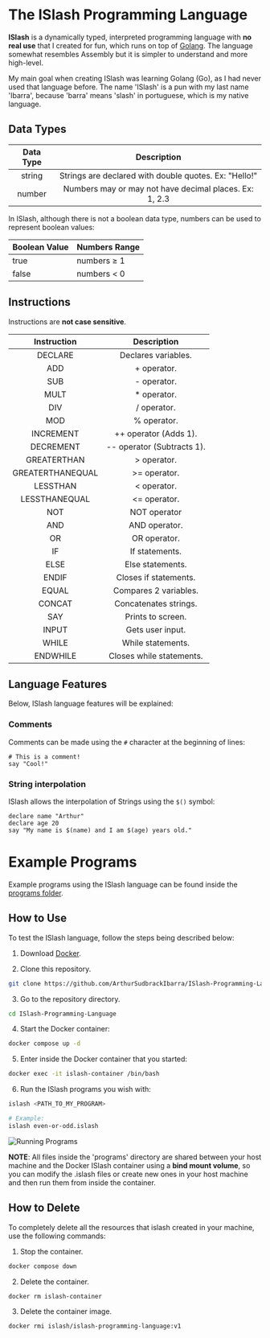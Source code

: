 # The ISlash Programming Language

**ISlash** is a dynamically typed, interpreted programming language with **no real use** that I created for fun, which runs on top of [Golang](https://go.dev/). The language somewhat resembles Assembly but it is simpler to understand and more high-level.

My main goal when creating ISlash was learning Golang (Go), as I had never used that language before. The name 'ISlash' is a pun with my last name 'Ibarra', because 'barra' means 'slash' in portuguese, which is my native language.
 
## Data Types

| Data Type |                       Description                      |
|:---------:|:------------------------------------------------------:|
|   string  |  Strings are declared with double quotes. Ex: "Hello!" |
|   number  | Numbers may or may not have decimal places. Ex: 1, 2.3 |

In ISlash, although there is not a boolean data type, numbers can be used to represent boolean values:

| Boolean Value | Numbers Range |
|---------------|---------------|
| true          | numbers ≥ 1   |
| false         | numbers < 0   |

## Instructions

Instructions are **not case sensitive**.

|    Instruction   |         Description        |
|:----------------:|:--------------------------:|
|      DECLARE     |     Declares variables.    |
|        ADD       |         + operator.        |
|        SUB       |         - operator.        |
|       MULT       |         * operator.        |
|        DIV       |         / operator.        |
|        MOD       |         % operator.        |
|     INCREMENT    |    ++ operator (Adds 1).   |
|     DECREMENT    | -- operator (Subtracts 1). |
|    GREATERTHAN   |         > operator.        |
| GREATERTHANEQUAL |        >= operator.        |
|     LESSTHAN     |         < operator.        |
|   LESSTHANEQUAL  |        <= operator.        |
|        NOT       |        NOT operator        |
|        AND       |        AND operator.       |
|        OR        |        OR operator.        |
|        IF        |       If statements.       |
|       ELSE       |      Else statements.      |
|       ENDIF      |    Closes if statements.   |
|       EQUAL      |    Compares 2 variables.   |
|      CONCAT      |    Concatenates strings.   |
|        SAY       |      Prints to screen.     |
|       INPUT      |      Gets user input.      |
|       WHILE      |      While statements.     |
|     ENDWHILE     |  Closes while statements.  |

## Language Features

Below, ISlash language features will be explained:

### Comments

Comments can be made using the `#` character at the beginning of lines:

```
# This is a comment!
say "Cool!"
```

### String interpolation

ISlash allows the interpolation of Strings using the `$()` symbol:

```
declare name "Arthur"
declare age 20
say "My name is $(name) and I am $(age) years old."
```

# Example Programs

Example programs using the ISlash language can be found inside the [programs folder](https://github.com/ArthurSudbrackIbarra/ISlash-Programming-Language/tree/main/programs).

## How to Use

To test the ISlash language, follow the steps being described below:

1. Download [Docker](https://www.docker.com/products/docker-desktop/).

2. Clone this repository.

```sh
git clone https://github.com/ArthurSudbrackIbarra/ISlash-Programming-Language.git
```

3. Go to the repository directory.

```sh
cd ISlash-Programming-Language
```

4. Start the Docker container:

```sh
docker compose up -d
```

5. Enter inside the Docker container that you started:

```sh
docker exec -it islash-container /bin/bash
```

6. Run the ISlash programs you wish with:

```sh
islash <PATH_TO_MY_PROGRAM>

# Example:
islash even-or-odd.islash
```

![Running Programs](https://user-images.githubusercontent.com/69170322/183312708-8dfb28cc-7c13-418f-9f92-bb55927b13ab.png)

**NOTE**: All files inside the 'programs' directory are shared between your host machine and the Docker ISlash container using a **bind mount volume**, so you can modify the .islash files or create new ones in your host machine and then run them from inside the container. 

## How to Delete

To completely delete all the resources that islash created in your machine, use the following commands:

1. Stop the container.

```sh
docker compose down
```

2. Delete the container.

```sh
docker rm islash-container
```

3. Delete the container image.

```sh
docker rmi islash/islash-programming-language:v1
```